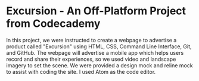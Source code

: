 # Excursion - An Off-Platform Project from Codecademy
In this project, we were instructed to create a webpage to advertise a product called "Excursion" using HTML, CSS, Command Line Interface, Git, and GitHub. The webpage will advertise a mobile app which helps users record and share their experiences, so we used video and landscape imagery to set the scene. We were provided a design mock and reline mock to assist with coding the site. I used Atom as the code editor.
